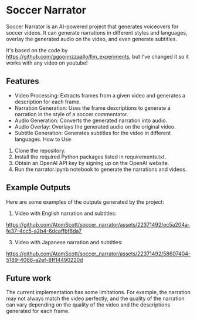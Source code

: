 # Soccer Narrator

Soccer Narrator is an AI-powered project that generates voiceovers for soccer videos. It can generate narrations in different styles and languages, overlay the generated audio on the video, and even generate subtitles.

It's based on the code by https://github.com/ggoonnzzaallo/llm_experiments, but I've changed it so it works with any video on youtube!

## Features

- Video Processing: Extracts frames from a given video and generates a description for each frame.
- Narration Generation: Uses the frame descriptions to generate a narration in the style of a soccer commentator.
- Audio Generation: Converts the generated narration into audio.
- Audio Overlay: Overlays the generated audio on the original video.
- Subtitle Generation: Generates subtitles for the video in different languages.
  How to Use

1. Clone the repository.
2. Install the required Python packages listed in requirements.txt.
3. Obtain an OpenAI API key by signing up on the OpenAI website.
4. Run the narrator.ipynb notebook to generate the narrations and videos.

## Example Outputs

Here are some examples of the outputs generated by the project:

1. Video with English narration and subtitles:

https://github.com/AtomScott/soccer_narrator/assets/22371492/ec5a204a-fe37-4cc5-a2b4-6dcaffbf8da7

3. Video with Japanese narration and subtitles:

https://github.com/AtomScott/soccer_narrator/assets/22371492/58607404-5189-4066-a2ef-8ff14490220d

## Future work

The current implementation has some limitations. For example, the narration may not always match the video perfectly, and the quality of the narration can vary depending on the quality of the video and the descriptions generated for each frame.

